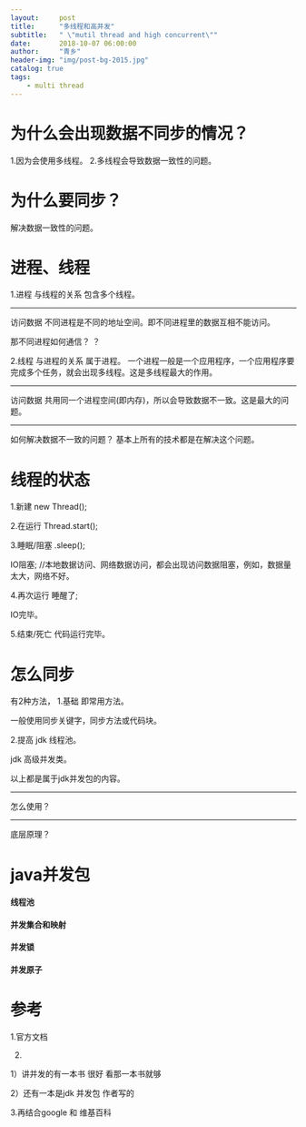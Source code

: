 ```yaml
---
layout:     post
title:      "多线程和高并发"
subtitle:   " \"mutil thread and high concurrent\""
date:       2018-10-07 06:00:00
author:     "青乡"
header-img: "img/post-bg-2015.jpg"
catalog: true
tags:
    - multi thread
---
```


# 为什么会出现数据不同步的情况？
1.因为会使用多线程。
2.多线程会导致数据一致性的问题。

# 为什么要同步？
解决数据一致性的问题。

# 进程、线程
1.进程
与线程的关系
包含多个线程。

---
访问数据
不同进程是不同的地址空间。即不同进程里的数据互相不能访问。

那不同进程如何通信？
？

2.线程
与进程的关系
属于进程。
一个进程一般是一个应用程序，一个应用程序要完成多个任务，就会出现多线程。这是多线程最大的作用。

---
访问数据
共用同一个进程空间(即内存)，所以会导致数据不一致。这是最大的问题。

---
如何解决数据不一致的问题？
基本上所有的技术都是在解决这个问题。

# 线程的状态
1.新建
new Thread();

2.在运行
Thread.start();

3.睡眠/阻塞
.sleep();

IO阻塞; //本地数据访问、网络数据访问，都会出现访问数据阻塞，例如，数据量太大，网络不好。

4.再次运行
睡醒了;

IO完毕。

5.结束/死亡
代码运行完毕。

# 怎么同步
有2种方法，
1.基础
即常用方法。

一般使用同步关键字，同步方法或代码块。

2.提高
jdk 线程池。

jdk 高级并发类。

以上都是属于jdk并发包的内容。

---
怎么使用？

---
底层原理？


# java并发包
#### 线程池

#### 并发集合和映射

#### 并发锁

#### 并发原子

# 参考
1.官方文档

2.
1）讲并发的有一本书
很好
看那一本书就够

2）还有一本是jdk 并发包 作者写的

3.再结合google 和 维基百科



